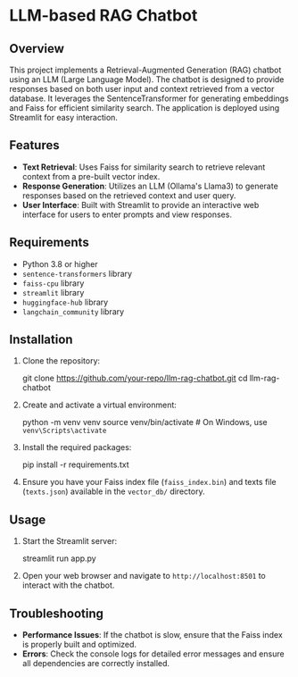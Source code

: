 

# LLM-based RAG Chatbot

## Overview

This project implements a Retrieval-Augmented Generation (RAG) chatbot using an LLM (Large Language Model). The chatbot is designed to provide responses based on both user input and context retrieved from a vector database. It leverages the SentenceTransformer for generating embeddings and Faiss for efficient similarity search. The application is deployed using Streamlit for easy interaction.

## Features

- **Text Retrieval**: Uses Faiss for similarity search to retrieve relevant context from a pre-built vector index.
- **Response Generation**: Utilizes an LLM (Ollama's Llama3) to generate responses based on the retrieved context and user query.
- **User Interface**: Built with Streamlit to provide an interactive web interface for users to enter prompts and view responses.

## Requirements

- Python 3.8 or higher
- `sentence-transformers` library
- `faiss-cpu` library
- `streamlit` library
- `huggingface-hub` library
- `langchain_community` library

## Installation

1. Clone the repository:
   
    git clone https://github.com/your-repo/llm-rag-chatbot.git
    cd llm-rag-chatbot
  

2. Create and activate a virtual environment:
    
    python -m venv venv
    source venv/bin/activate  # On Windows, use `venv\Scripts\activate`
  

3. Install the required packages:
    
    pip install -r requirements.txt
    

4. Ensure you have your Faiss index file (`faiss_index.bin`) and texts file (`texts.json`) available in the `vector_db/` directory.



## Usage

1. Start the Streamlit server:
    
    streamlit run app.py
  

2. Open your web browser and navigate to `http://localhost:8501` to interact with the chatbot.

## Troubleshooting

- **Performance Issues**: If the chatbot is slow, ensure that the Faiss index is properly built and optimized.
- **Errors**: Check the console logs for detailed error messages and ensure all dependencies are correctly installed.


